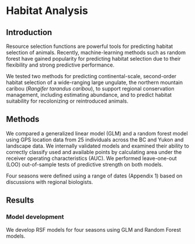 # Habitat Analysis


## Introduction

Resource selection functions are powerful tools for predicting habitat
selection of animals. Recently, machine-learning methods such as random
forest have gained popularity for predicting habitat selection due to
their flexibility and strong predictive performance.

We tested two methods for predicting continental-scale, second-order
habitat selection of a wide-ranging large ungulate, the northern
mountain caribou (*Rangifer tarandus caribou*), to support regional
conservation management, including estimating abundance, and to predict
habitat suitability for recolonizing or reintroduced animals.

## Methods

We compared a generalized linear model (GLM) and a random forest model
using GPS location data from 25 individuals across the BC and Yukon and
landscape data. We internally validated models and examined their
ability to correctly classify used and available points by calculating
area under the receiver operating characteristics (AUC). We performed
leave-one-out (LOO) out-of-sample tests of predictive strength on both
models.

Four seasons were defined using a range of dates (Appendix 1) based on
discussions with regional biologists.

## Results

### Model development

We develop RSF models for four seasons using GLM and Random Forest
models.
